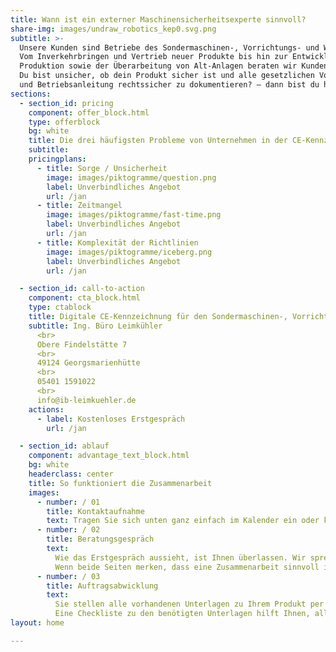 ```yaml
---
title: Wann ist ein externer Maschinensicherheitsexperte sinnvoll?
share-img: images/undraw_robotics_kep0.svg.png
subtitle: >-
  Unsere Kunden sind Betriebe des Sondermaschinen-, Vorrichtungs- und Werkzeugbaus aller Unternehmensgrößen.
  Vom Inverkehrbringen und Vertrieb neuer Produkte bis hin zur Entwicklung von Maschinen für die eigene
  Produktion sowie der Überarbeitung von Alt-Anlagen beraten wir Kunden in allen Fragen der Produktsicherheit.
  Du bist unsicher, ob dein Produkt sicher ist und alle gesetzlichen Vorgaben erfüllt? Dir fehlt die Zeit, Risikobeurteilung
  und Betriebsanleitung rechtssicher zu dokumentieren? – dann bist du hier genau richtig.
sections:
  - section_id: pricing
    component: offer_block.html
    type: offerblock
    bg: white
    title: Die drei häufigsten Probleme von Unternehmen in der CE-Kennzeichnung
    subtitle:
    pricingplans:
      - title: Sorge / Unsicherheit
        image: images/piktogramme/question.png
        label: Unverbindliches Angebot
        url: /jan
      - title: Zeitmangel
        image: images/piktogramme/fast-time.png
        label: Unverbindliches Angebot
        url: /jan
      - title: Komplexität der Richtlinien
        image: images/piktogramme/iceberg.png
        label: Unverbindliches Angebot
        url: /jan

  - section_id: call-to-action
    component: cta_block.html
    type: ctablock
    title: Digitale CE-Kennzeichnung für den Sondermaschinen-, Vorrichtungs- und Werkzeugbau.
    subtitle: Ing. Büro Leimkühler
      <br>
      Obere Findelstätte 7
      <br>
      49124 Georgsmarienhütte
      <br>
      05401 1591022
      <br>
      info@ib-leimkuehler.de
    actions:
      - label: Kostenloses Erstgespräch
        url: /jan

  - section_id: ablauf
    component: advantage_text_block.html
    bg: white
    headerclass: center
    title: So funktioniert die Zusammenarbeit
    images:
      - number: / 01
        title: Kontaktaufnahme
        text: Tragen Sie sich unten ganz einfach im Kalender ein oder kontaktieren uns telefonisch um einen Termin zu vereinbaren.
      - number: / 02
        title: Beratungsgespräch
        text:
          Wie das Erstgespräch aussieht, ist Ihnen überlassen. Wir sprechen allgemein über die Themen, die für Sie aktuell relevant sind oder über ein ganz konkretes Projekt. Wir schauen gemeinsam, was Ihre Ziele sind und wie wir Sie dabei unterstützen können.
          Wenn beide Seiten merken, dass eine Zusammenarbeit sinnvoll ist, können wir jederzeit loslegen.
      - number: / 03
        title: Auftragsabwicklung
        text:
          Sie stellen alle vorhandenen Unterlagen zu Ihrem Produkt per E-Mail oder WeTransfer bereitund erhalten nach 14 Tagenerste Entwürfe für Risikobeurteilung und Betriebsanleitung.
          Eine Checkliste zu den benötigten Unterlagen hilft Ihnen, alle wesentlichen Informationen einfach zusammenzutragen.
layout: home

---
```


